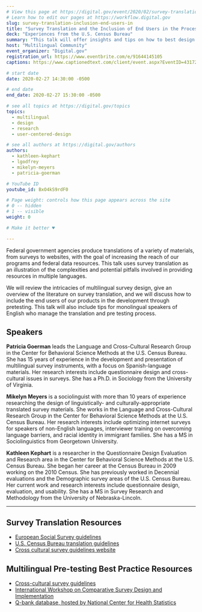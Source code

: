```yaml
---
# View this page at https://digital.gov/event/2020/02/survey-translation-inclusion-end-users-in
# Learn how to edit our pages at https://workflow.digital.gov
slug: survey-translation-inclusion-end-users-in
title: "Survey Translation and the Inclusion of End Users in the Process"
deck: "Experiences from the U.S. Census Bureau"
summary: "This talk will offer insights and tips on how to best design and translate surveys and other government materials aimed at reaching non-English speaking members of the public."
host: "Multilingual Community"
event_organizer: "Digital.gov"
registration_url: https://www.eventbrite.com/e/91644145105
captions: https://www.captionedtext.com/client/event.aspx?EventID=4317259&CustomerID=321

# start date
date: 2020-02-27 14:30:00 -0500

# end date
end_date: 2020-02-27 15:30:00 -0500

# see all topics at https://digital.gov/topics
topics: 
  - multilingual
  - design
  - research
  - user-centered-design

# see all authors at https://digital.gov/authors
authors: 
  - kathleen-kephart
  - lgodfrey
  - mikelyn-meyers
  - patricia-goerman

# YouTube ID
youtube_id: BxO4kS9rdF0

# Page weight: controls how this page appears across the site
# 0 -- hidden
# 1 -- visible
weight: 0

# Make it better ♥

---
```


Federal government agencies produce translations of a variety of materials, from surveys to websites, with the goal of increasing the reach of our programs and federal data resources. This talk uses survey translation as an illustration of the complexities and potential pitfalls involved in providing resources in multiple languages.

We will review the intricacies of multilingual survey design, give an overview of the literature on survey translation, and we will discuss how to include the end users of our products in the development through pretesting. This talk will also include tips for monolingual speakers of English who manage the translation and pre testing process.

## Speakers

**Patricia Goerman** leads the Language and Cross-Cultural Research Group in the Center for Behavioral Science Methods at the U.S. Census Bureau. She has 15 years of experience in the development and presentation of multilingual survey instruments, with a focus on Spanish-language materials. Her research interests include questionnaire design and cross-cultural issues in surveys. She has a Ph.D. in Sociology from the University of Virginia.

**Mikelyn Meyers** is a sociolinguist with more than 10 years of experience researching the design of linguistically- and culturally-appropriate translated survey materials. She works in the Language and Cross-Cultural Research Group in the Center for Behavioral Science Methods at the U.S. Census Bureau. Her research interests include optimizing internet surveys for speakers of non-English languages, interviewer training on overcoming language barriers, and racial identity in immigrant families. She has a MS in Sociolinguistics from Georgetown University.

**Kathleen Kephart** is a researcher in the Questionnaire Design Evaluation and Research area in the Center for Behavioral Science Methods at the U.S. Census Bureau. She began her career at the Census Bureau in 2009 working on the 2010 Census. She has previously worked in Decennial evaluations and the Demographic survey areas of the U.S. Census Bureau. Her current work and research interests include questionnaire design, evaluation, and usability. She has a MS in Survey Research and Methodology from the University of Nebraska-Lincoln.

---

## Survey Translation Resources
- [European Social Survey guidelines](http://www.europeansocialsurvey.org/docs/round6/methods/ESS6_translation_guidelines.pdf)
- [U.S. Census Bureau translation guidelines](https://www.census.gov/srd/papers/pdf/rsm2005-06.pdf)
- [Cross cultural survey guidelines website](http://www.ccsg.isr.umich.edu/translation.cfm)

## Multilingual Pre-testing Best Practice Resources
- [Cross-cultural survey guidelines](http://www.ccsg.isr.umich.edu/pretesting.cfm)
- [International Workshop on Comparative Survey Design and Implementation](http://www.csdiworkshop.org/)
- [Q-bank database, hosted by National Center for Health Statistics](http://www.cdc.gov/QBANK/Home.aspx/)
